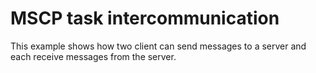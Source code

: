 # MSCP task intercommunication

This example shows how two client can send messages to a server and each receive messages from the server.

